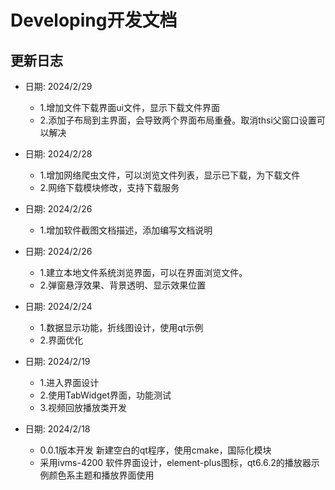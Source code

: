 # Developing开发文档

## 更新日志

+ 日期: 2024/2/29
    - 1.增加文件下载界面ui文件，显示下载文件界面
    - 2.添加子布局到主界面，会导致两个界面布局重叠。取消thsi父窗口设置可以解决

+ 日期: 2024/2/28
    - 1.增加网络爬虫文件，可以浏览文件列表，显示已下载，为下载文件
    - 2.网络下载模块修改，支持下载服务
    
+ 日期: 2024/2/26
    - 1.增加软件截图文档描述，添加编写文档说明

+ 日期: 2024/2/26
    - 1.建立本地文件系统浏览界面，可以在界面浏览文件。
    - 2.弹窗悬浮效果、背景透明、显示效果位置

+ 日期: 2024/2/24
    - 1.数据显示功能，折线图设计，使用qt示例
    - 2.界面优化

+ 日期: 2024/2/19
    - 1.进入界面设计
    - 2.使用TabWidget界面，功能测试
    - 3.视频回放播放类开发

+ 日期: 2024/2/18
    * 0.0.1版本开发 新建空白的qt程序，使用cmake，国际化模块
    * 采用ivms-4200 软件界面设计，element-plus图标，qt6.6.2的播放器示例颜色系主题和播放界面使用
